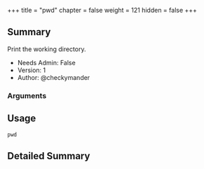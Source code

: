 +++
title = "pwd"
chapter = false
weight = 121
hidden = false
+++

## Summary
Print the working directory.
  
- Needs Admin: False  
- Version: 1  
- Author: @checkymander  

### Arguments

## Usage

```
pwd
```


## Detailed Summary
